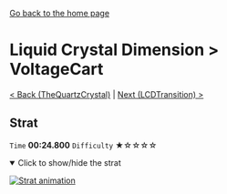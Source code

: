 [Go back to the home page](https://github.com/Doublevil/scbspeedrun)

# Liquid Crystal Dimension > VoltageCart

[< Back (TheQuartzCrystal)](https://github.com/Doublevil/scbspeedrun/blob/main/levels/LCD/TheQuartzCrystal.md) | [Next (LCDTransition) >](https://github.com/Doublevil/scbspeedrun/blob/main/levels/LCD/LCDTransition.md)

## Strat

`Time` **00:24.800** `Difficulty` ★☆☆☆☆
<details open>
  <summary>Click to show/hide the strat</summary>

  [![Strat animation](https://github.com/Doublevil/scbspeedrun/blob/main/media/levels/LCD/VoltageCart_Strat.webp)](https://github.com/Doublevil/scbspeedrun/blob/main/media/levels/LCD/VoltageCart_Strat.mp4)
</details>

